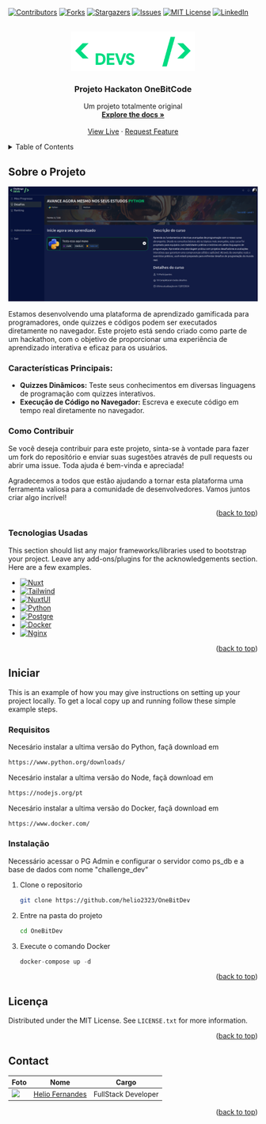 <!-- Improved compatibility of back to top link: See: https://github.com/othneildrew/Best-README-Template/pull/73 -->
<a id="readme-top"></a>
<!--
*** Thanks for checking out the Best-README-Template. If you have a suggestion
*** that would make this better, please fork the repo and create a pull request
*** or simply open an issue with the tag "enhancement".
*** Don't forget to give the project a star!
*** Thanks again! Now go create something AMAZING! :D
-->



<!-- PROJECT SHIELDS -->
<!--
*** I'm using markdown "reference style" links for readability.
*** Reference links are enclosed in brackets [ ] instead of parentheses ( ).
*** See the bottom of this document for the declaration of the reference variables
*** for contributors-url, forks-url, etc. This is an optional, concise syntax you may use.
*** https://www.markdownguide.org/basic-syntax/#reference-style-links
-->
[![Contributors][contributors-shield]][contributors-url]
[![Forks][forks-shield]][forks-url]
[![Stargazers][stars-shield]][stars-url]
[![Issues][issues-shield]][issues-url]
[![MIT License][license-shield]][license-url]
[![LinkedIn][linkedin-shield]][linkedin-url]



<!-- PROJECT LOGO -->
<br />
<div align="center">
  <a href="https://github.com/othneildrew/Best-README-Template">
    <img src="frontend/shared/images/Logo.png" alt="Logo" width="250" height="80">
  </a>

  <h3 align="center">Projeto Hackaton OneBitCode</h3>

  <p align="center">
    Um projeto totalmente original
    <br />
    <a href="https://github.com/helio2323/OneBitDev"><strong>Explore the docs »</strong></a>
    <br />
    <br />
    <a href="https://callengedev.tech">View Live</a>
    ·
    <a href="https://github.com/helio2323/Best-README-Template/issues/new?labels=enhancement&template=feature-request---.md">Request Feature</a>
  </p>
</div>



<!-- TABLE OF CONTENTS -->
<details>
  <summary>Table of Contents</summary>
  <ol>
    <li>
      <a href="#about-the-project">Sobre o Projeto</a>
      <ul>
        <li><a href="#built-with">Tecnologias Usadas</a></li>
      </ul>
    </li>
    <li>
      <a href="#getting-started">Deploy</a>
      <ul>
        <li><a href="#requisitos">Pré Requisitos</a></li>
        <li><a href="#Instalação">Instalação</a></li>
      </ul>
    </li>
    <li><a href="#license">License</a></li>
    <li><a href="#contact">Contact</a></li>
  </ol>
</details>



<!-- ABOUT THE PROJECT -->
## Sobre o Projeto

[![Product Name Screen Shot][product-screenshot]](https://example.com)

Estamos desenvolvendo uma plataforma de aprendizado gamificada para programadores, onde quizzes e códigos podem ser executados diretamente no navegador. Este projeto está sendo criado como parte de um hackathon, com o objetivo de proporcionar uma experiência de aprendizado interativa e eficaz para os usuários.

### Características Principais:

* **Quizzes Dinâmicos:** Teste seus conhecimentos em diversas linguagens de programação com quizzes interativos.
* **Execução de Código no Navegador:** Escreva e execute código em tempo real diretamente no navegador.

### Como Contribuir

Se você deseja contribuir para este projeto, sinta-se à vontade para fazer um fork do repositório e enviar suas sugestões através de pull requests ou abrir uma issue. Toda ajuda é bem-vinda e apreciada!

Agradecemos a todos que estão ajudando a tornar esta plataforma uma ferramenta valiosa para a comunidade de desenvolvedores. Vamos juntos criar algo incrível!

<p align="right">(<a href="#readme-top">back to top</a>)</p>

### Tecnologias Usadas

This section should list any major frameworks/libraries used to bootstrap your project. Leave any add-ons/plugins for the acknowledgements section. Here are a few examples.

* [![Nuxt][Nuxt.js]][Nuxt-url]
* [![Tailwind][Tailwind.js]][Tailwind-url]
* [![NuxtUI][NuxtUI.io]][NuxtUI-url]
* [![Python][Python.dev]][Python-url]
* [![Postgre][Postgre.com]][Postgre-url]
* [![Docker][Docker.js]][Docker-url]
* [![Nginx][Nginx.com]][Nginx-url]

<p align="right">(<a href="#readme-top">back to top</a>)</p>



<!-- GETTING STARTED -->
## Iniciar

This is an example of how you may give instructions on setting up your project locally.
To get a local copy up and running follow these simple example steps.

### Requisitos

Necesário instalar a ultima versão do Python, façã download em
  ```sh
  https://www.python.org/downloads/
  ```
Necesário instalar a ultima versão do Node, façã download em
  ```sh
  https://nodejs.org/pt
  ```
Necesário instalar a ultima versão do Docker, façã download em
  ```sh
  https://www.docker.com/
  ```

### Instalação

Necessário acessar o PG Admin e configurar o servidor como ps_db e a base de dados com nome "challenge_dev"

1. Clone o repositorio
   ```sh
   git clone https://github.com/helio2323/OneBitDev
   ```
2. Entre na pasta do projeto
   ```sh
   cd OneBitDev
   ```
4. Execute o comando Docker
   ```js
   docker-compose up -d
   ```

<p align="right">(<a href="#readme-top">back to top</a>)</p>



<!-- LICENSE -->
## Licença

Distributed under the MIT License. See `LICENSE.txt` for more information.

<p align="right">(<a href="#readme-top">back to top</a>)</p>

<!-- CONTACT -->
## Contact

| Foto                                                       | Nome                                                 | Cargo                                                       |
| ---------------------------------------------------------- | ---------------------------------------------------- | ---------------------------------------------------- |
| <img src="https://avatars.githubusercontent.com/u/90978646?v=4" width="100"> | [Helio Fernandes](https://www.linkedin.com/in/helioreislima/) | FullStack Developer 

<p align="right">(<a href="#readme-top">back to top</a>)</p>


<!-- MARKDOWN LINKS & IMAGES -->
<!-- https://www.markdownguide.org/basic-syntax/#reference-style-links -->
[contributors-shield]: https://img.shields.io/github/contributors/helio2323/OneBitDev.svg?style=for-the-badge
[contributors-url]: https://github.com/helio2323/OneBitDev/graphs/contributors
[forks-shield]: https://img.shields.io/github/forks/helio2323/OneBitDev.svg?style=for-the-badge
[forks-url]: https://github.com/helio2323/OneBitDev/network/members
[stars-shield]: https://img.shields.io/github/stars/helio2323/OneBitDev.svg?style=for-the-badge
[stars-url]: https://github.com/helio2323/OneBitDev/stargazers
[issues-shield]: https://img.shields.io/github/issues/helio2323/OneBitDev.svg?style=for-the-badge
[issues-url]: https://github.com/helio2323/OneBitDev/issues
[license-shield]: https://img.shields.io/github/license/helio2323/OneBitDev.svg?style=for-the-badge
[license-url]: https://github.com/helio2323/OneBitDev/blob/master/LICENSE.txt
[linkedin-shield]: https://img.shields.io/badge/-LinkedIn-black.svg?style=for-the-badge&logo=linkedin&colorB=555
[linkedin-url]: https://github.com/helio2323
[product-screenshot]: frontend/shared/images/hero/plataform-image.png
[Nuxt.js]: https://img.shields.io/badge/nuxt.js-03C988?style=for-the-badge&logo=nuxtdotjs&logoColor=white
[Nuxt-url]: https://nuxt.com/
[Tailwind.js]: https://img.shields.io/badge/tailwindcss-20232A?style=for-the-badge&logo=tailwindcss&logoColor=61DAFB
[Tailwind-url]: https://tailwindcss.com/
[Docker.js]: https://img.shields.io/badge/docker-1D63ED?style=for-the-badge&logo=docker&logoColor=FFFFFF
[Docker-url]: https://www.docker.com/
[NuxtUI.io]: https://img.shields.io/badge/nuxt.ui-03C988?style=for-the-badge&logo=nuxt.js&logoColor=white
[NuxtUI-url]: https://ui.nuxt.com/
[Python.dev]: https://img.shields.io/badge/python-4A4A55?style=for-the-badge&logo=python
[Python-url]: https://www.python.org/
[Postgre.com]: https://img.shields.io/badge/postgresql-336791?style=for-the-badge&logo=postgresql&logoColor=white
[Postgre-url]: https://www.postgresql.org/
[Nginx.com]: https://img.shields.io/badge/nginx_proxy_manager-F25833?style=for-the-badge&logo=nginx&logoColor=white
[Nginx-url]: https://nginxproxymanager.com/